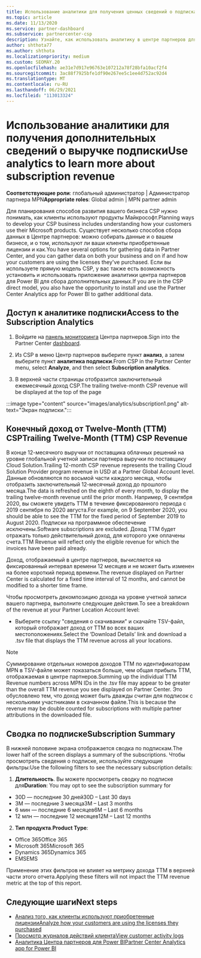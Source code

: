 ```yaml
---
title: Использование аналитики для получения ценных сведений о подписках
ms.topic: article
ms.date: 11/13/2020
ms.service: partner-dashboard
ms.subservice: partnercenter-csp
description: Узнайте, как использовать аналитику в центре партнеров для лучшего понимания бизнеса и того, как ваши клиенты используют приобретенные вами лицензии.
author: shthota77
ms.author: shthota
ms.localizationpriority: medium
ms.custom: SEOMAY.20
ms.openlocfilehash: ae31e7d917e96763e107212a78f28bfa10acf2f4
ms.sourcegitcommit: 3ac88f7925bfe1df90e267ee5c1ee4d752ac92d4
ms.translationtype: MT
ms.contentlocale: ru-RU
ms.lasthandoff: 06/29/2021
ms.locfileid: "113013324"
---
```

# <a name="use-analytics-to-learn-more-about-subscription-revenue"></a><span data-ttu-id="03ee5-103">Использование аналитики для получения дополнительных сведений о выручке подписки</span><span class="sxs-lookup"><span data-stu-id="03ee5-103">Use analytics to learn more about subscription revenue</span></span>

<span data-ttu-id="03ee5-104">**Соответствующие роли**: глобальный администратор | Администратор партнера MPN</span><span class="sxs-lookup"><span data-stu-id="03ee5-104">**Appropriate roles**: Global admin | MPN partner admin</span></span>

<span data-ttu-id="03ee5-105">Для планирования способов развития вашего бизнеса CSP нужно понимать, как клиенты используют продукты Майкрософт.</span><span class="sxs-lookup"><span data-stu-id="03ee5-105">Planning ways to develop your CSP business includes understanding how your customers use their Microsoft products.</span></span> <span data-ttu-id="03ee5-106">Существует несколько способов сбора данных в Центре партнеров: можно собирать данные и о вашем бизнесе, и о том, используют ли ваши клиенты приобретенные лицензии и как.</span><span class="sxs-lookup"><span data-stu-id="03ee5-106">You have several options for gathering data in Partner Center, and you can gather data on both your business and on if and how your customers are using the licenses they've purchased.</span></span> <span data-ttu-id="03ee5-107">Если вы используете прямую модель CSP, у вас также есть возможность установить и использовать приложение аналитики центра партнеров для Power BI для сбора дополнительных данных.</span><span class="sxs-lookup"><span data-stu-id="03ee5-107">If you are in the CSP direct model, you also have the opportunity to install and use the Partner Center Analytics app for Power BI to gather additional data.</span></span>

## <a name="access-to-the-subscription-analytics"></a><span data-ttu-id="03ee5-108">Доступ к аналитике подписки</span><span class="sxs-lookup"><span data-stu-id="03ee5-108">Access to the Subscription Analytics</span></span>

1. <span data-ttu-id="03ee5-109">Войдите на [панель мониторинга](https://partner.microsoft.com/dashboard/home) Центра партнеров.</span><span class="sxs-lookup"><span data-stu-id="03ee5-109">Sign into the Partner Center [dashboard](https://partner.microsoft.com/dashboard/home).</span></span>
1. <span data-ttu-id="03ee5-110">Из CSP в меню Центр партнеров выберите пункт **анализ**, а затем выберите пункт **аналитика подписки**.</span><span class="sxs-lookup"><span data-stu-id="03ee5-110">From CSP in the Partner Center menu, select **Analyze**, and then select **Subscription analytics**.</span></span>

1. <span data-ttu-id="03ee5-111">В верхней части страницы отобразится заключительный ежемесячный доход CSP.</span><span class="sxs-lookup"><span data-stu-id="03ee5-111">The trailing twelve-month CSP revenue will be displayed at the top of the page</span></span>

:::image type="content" source="images/analytics/subscription1.png" alt-text="Экран подписки.":::

## <a name="trailing-twelve-month-ttm-csp-revenue"></a><span data-ttu-id="03ee5-113">Конечный доход от Twelve-Month (ТТМ) CSP</span><span class="sxs-lookup"><span data-stu-id="03ee5-113">Trailing Twelve-Month (TTM) CSP Revenue</span></span>

<span data-ttu-id="03ee5-114">В конце 12-месячного выручки от поставщика облачных решений на уровне глобальной учетной записи партнера выручки по поставщику Cloud Solution.</span><span class="sxs-lookup"><span data-stu-id="03ee5-114">Trailing 12-month CSP revenue represents the trailing Cloud Solution Provider program revenue in USD at a Partner Global Account level.</span></span> <span data-ttu-id="03ee5-115">Данные обновляются по восьмой части каждого месяца, чтобы отобразить заключительный 12-месячный доход до прошлого месяца.</span><span class="sxs-lookup"><span data-stu-id="03ee5-115">The data is refreshed on the eighth of every month, to display the trailing twelve-month revenue until the prior month.</span></span> <span data-ttu-id="03ee5-116">Например, 9 сентября 2020, вы сможете увидеть ТТМ в течение фиксированного периода с 2019 сентября по 2020 августа.</span><span class="sxs-lookup"><span data-stu-id="03ee5-116">For example, on 9 September 2020, you should be able to see the TTM for the fixed period of September 2019 to August 2020.</span></span> <span data-ttu-id="03ee5-117">Подписки на программное обеспечение исключены.</span><span class="sxs-lookup"><span data-stu-id="03ee5-117">Software subscriptions are excluded.</span></span> <span data-ttu-id="03ee5-118">Доход ТТМ будет отражать только действительный доход, для которого уже оплачены счета.</span><span class="sxs-lookup"><span data-stu-id="03ee5-118">TTM Revenue will reflect only the eligible revenue for which the invoices have been paid already.</span></span> 

<span data-ttu-id="03ee5-119">Доход, отображаемый в центре партнеров, вычисляется на фиксированный интервал времени 12 месяцев и не может быть изменен на более короткий период времени.</span><span class="sxs-lookup"><span data-stu-id="03ee5-119">The revenue displayed on Partner Center is calculated for a fixed time interval of 12 months, and cannot be modified to a shorter time frame.</span></span>

<span data-ttu-id="03ee5-120">Чтобы просмотреть декомпозицию дохода на уровне учетной записи вашего партнера, выполните следующие действия.</span><span class="sxs-lookup"><span data-stu-id="03ee5-120">To see a breakdown of the revenue at your Partner Location Account level:</span></span>

- <span data-ttu-id="03ee5-121">Выберите ссылку "сведения о скачивании" и скачайте TSV-файл, который отображает доход от ТТМ во всех ваших местоположениях.</span><span class="sxs-lookup"><span data-stu-id="03ee5-121">Select the ‘Download Details’ link and download a .tsv file that displays the TTM revenue across all your locations.</span></span>

>[!NOTE] 
><span data-ttu-id="03ee5-122">Суммирование отдельных номеров доходов ТТМ по идентификаторам MPN в TSV-файле может показаться больше, чем общая прибыль ТТМ, отображаемая в центре партнеров.</span><span class="sxs-lookup"><span data-stu-id="03ee5-122">Summing up the individual TTM Revenue numbers across MPN IDs in the .tsv file may appear to be greater than the overall TTM revenue you see displayed on Partner Center.</span></span> <span data-ttu-id="03ee5-123">Это обусловлено тем, что доход может быть дважды считан для подписок с несколькими участниками в скачанном файле.</span><span class="sxs-lookup"><span data-stu-id="03ee5-123">This is because the revenue may be double counted for subscriptions with multiple partner attributions in the downloaded file.</span></span>

## <a name="subscription-summary"></a><span data-ttu-id="03ee5-124">Сводка по подписке</span><span class="sxs-lookup"><span data-stu-id="03ee5-124">Subscription Summary</span></span>

<span data-ttu-id="03ee5-125">В нижней половине экрана отображается сводка по подпискам.</span><span class="sxs-lookup"><span data-stu-id="03ee5-125">The lower half of the screen displays a summary of the subscriptions.</span></span> <span data-ttu-id="03ee5-126">Чтобы просмотреть сведения о подписке, используйте следующие фильтры:</span><span class="sxs-lookup"><span data-stu-id="03ee5-126">Use the following filters to see the necessary subscription details:</span></span>  

1. <span data-ttu-id="03ee5-127">**Длительность**. Вы можете просмотреть сводку по подписке для</span><span class="sxs-lookup"><span data-stu-id="03ee5-127">**Duration**: You may opt to see the subscription summary for</span></span> 

- <span data-ttu-id="03ee5-128">30D — последние 30 дней</span><span class="sxs-lookup"><span data-stu-id="03ee5-128">30D – Last 30 days</span></span>
- <span data-ttu-id="03ee5-129">3M — последние 3 месяца</span><span class="sxs-lookup"><span data-stu-id="03ee5-129">3M – Last 3 months</span></span>
- <span data-ttu-id="03ee5-130">6 мин — последние 6 месяцев</span><span class="sxs-lookup"><span data-stu-id="03ee5-130">6M – Last 6 months</span></span>
- <span data-ttu-id="03ee5-131">12 млн — последние 12 месяцев</span><span class="sxs-lookup"><span data-stu-id="03ee5-131">12M – Last 12 months</span></span>

2. <span data-ttu-id="03ee5-132">**Тип продукта**.</span><span class="sxs-lookup"><span data-stu-id="03ee5-132">**Product Type**:</span></span>
 
- <span data-ttu-id="03ee5-133">Office 365</span><span class="sxs-lookup"><span data-stu-id="03ee5-133">Office 365</span></span>
- <span data-ttu-id="03ee5-134">Microsoft 365</span><span class="sxs-lookup"><span data-stu-id="03ee5-134">Microsoft 365</span></span>
- <span data-ttu-id="03ee5-135">Dynamics 365</span><span class="sxs-lookup"><span data-stu-id="03ee5-135">Dynamics 365</span></span>
- <span data-ttu-id="03ee5-136">EMS</span><span class="sxs-lookup"><span data-stu-id="03ee5-136">EMS</span></span>

<span data-ttu-id="03ee5-137">Применение этих фильтров не влияет на метрику дохода ТТМ в верхней части этого отчета.</span><span class="sxs-lookup"><span data-stu-id="03ee5-137">Applying these filters will not impact the TTM revenue metric at the top of this report.</span></span>


 
## <a name="next-steps"></a><span data-ttu-id="03ee5-138">Следующие шаги</span><span class="sxs-lookup"><span data-stu-id="03ee5-138">Next steps</span></span>

- [<span data-ttu-id="03ee5-139">Анализ того, как клиенты используют приобретенные лицензии</span><span class="sxs-lookup"><span data-stu-id="03ee5-139">Analyze how your customers are using the licenses they purchased</span></span>](increasing-adoption-and-satisfaction.md)  
- [<span data-ttu-id="03ee5-140">Просмотр журналов действий клиента</span><span class="sxs-lookup"><span data-stu-id="03ee5-140">View customer activity logs</span></span>](activity-logs.md)
- [<span data-ttu-id="03ee5-141">Аналитика Центра партнеров для Power BI</span><span class="sxs-lookup"><span data-stu-id="03ee5-141">Partner Center Analytics app for Power BI</span></span>](power-bi-app-for-direct-partners.md)






